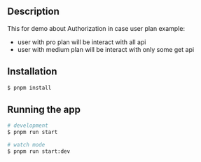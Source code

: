## Description

This for demo about Authorization in case user plan
example: 
- user with pro plan will be interact with all api
- user with medium plan will be interact with only some get api

## Installation

```bash
$ pnpm install
```

## Running the app

```bash
# development
$ pnpm run start

# watch mode
$ pnpm run start:dev
```